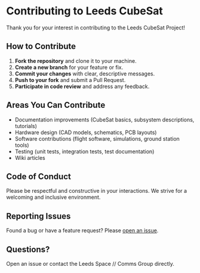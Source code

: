 # Contributing to Leeds CubeSat

Thank you for your interest in contributing to the Leeds CubeSat Project!

## How to Contribute

1. **Fork the repository** and clone it to your machine.
2. **Create a new branch** for your feature or fix.
3. **Commit your changes** with clear, descriptive messages.
4. **Push to your fork** and submit a Pull Request.
5. **Participate in code review** and address any feedback.

## Areas You Can Contribute

- Documentation improvements (CubeSat basics, subsystem descriptions, tutorials)
- Hardware design (CAD models, schematics, PCB layouts)
- Software contributions (flight software, simulations, ground station tools)
- Testing (unit tests, integration tests, test documentation)
- Wiki articles

## Code of Conduct

Please be respectful and constructive in your interactions. We strive for a welcoming and inclusive environment.

## Reporting Issues

Found a bug or have a feature request? Please [open an issue](../../issues/new/choose).

## Questions?

Open an issue or contact the Leeds Space // Comms Group directly.